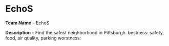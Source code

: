 # EchoS
**Team Name** - EchoS

**Description** - Find the safest neighborhood in Pittsburgh.
bestness: safety, food, air quality, parking
worstness:
